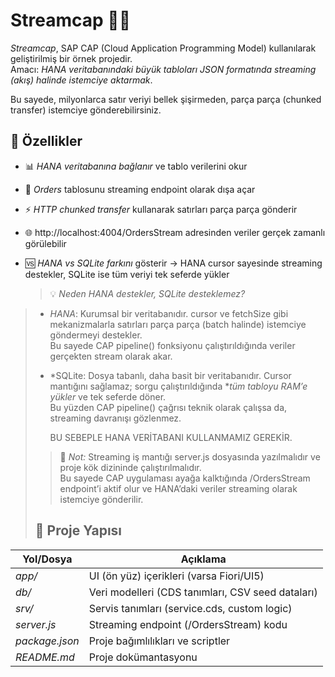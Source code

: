 # Streamcap 🎥📡

*Streamcap*, SAP CAP (Cloud Application Programming Model) kullanılarak geliştirilmiş bir örnek projedir.  
Amacı: *HANA veritabanındaki büyük tabloları JSON formatında streaming (akış) halinde istemciye aktarmak*.  

Bu sayede, milyonlarca satır veriyi bellek şişirmeden, parça parça (chunked transfer) istemciye gönderebilirsiniz.

## 🚀 Özellikler

- 📊 *HANA veritabanına bağlanır* ve tablo verilerini okur  
- 📡 *Orders* tablosunu streaming endpoint olarak dışa açar  
- ⚡ *HTTP chunked transfer* kullanarak satırları parça parça gönderir  
- 🌐 http://localhost:4004/OrdersStream adresinden veriler gerçek zamanlı görülebilir  
- 🆚 *HANA vs SQLite farkını* gösterir → HANA cursor sayesinde streaming destekler, SQLite ise tüm veriyi tek seferde yükler

  > 💡 *Neden HANA destekler, SQLite desteklemez?*  
>
> - *HANA*: Kurumsal bir veritabanıdır. cursor ve fetchSize gibi mekanizmalarla satırları parça parça (batch halinde) istemciye göndermeyi destekler.  
>   Bu sayede CAP pipeline() fonksiyonu çalıştırıldığında veriler gerçekten stream olarak akar.  
>
> - *SQLite: Dosya tabanlı, daha basit bir veritabanıdır. Cursor mantığını sağlamaz; sorgu çalıştırıldığında **tüm tabloyu RAM’e yükler* ve tek seferde döner.  
>   Bu yüzden CAP pipeline() çağrısı teknik olarak çalışsa da, streaming davranışı gözlenmez.
>
>   BU SEBEPLE HANA VERİTABANI KULLANMAMIZ GEREKİR.
>   
>> 📌 *Not:* Streaming iş mantığı server.js dosyasında yazılmalıdır ve proje kök dizininde çalıştırılmalıdır.  
> Bu sayede CAP uygulaması ayağa kalktığında /OrdersStream endpoint’i aktif olur ve HANA’daki veriler streaming olarak istemciye gönderilir.
>> 
>## 📂 Proje Yapısı

| Yol/Dosya         | Açıklama |
|-------------------|----------|
| *app/*          | UI (ön yüz) içerikleri (varsa Fiori/UI5) |
| *db/*           | Veri modelleri (CDS tanımları, CSV seed dataları) |
| *srv/*          | Servis tanımları (service.cds, custom logic) |
| *server.js*     | Streaming endpoint (/OrdersStream) kodu |
| *package.json*  | Proje bağımlılıkları ve scriptler |
| *README.md*     | Proje dokümantasyonu |


